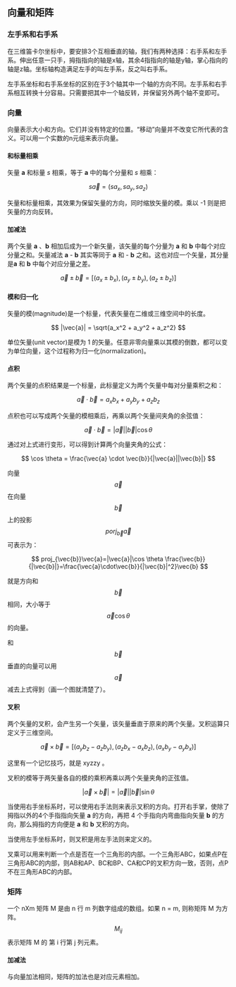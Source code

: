 ## 向量和矩阵

### 左手系和右手系

在三维笛卡尔坐标中，要安排3个互相垂直的轴，我们有两种选择：右手系和左手系。伸出任意一只手，拇指指向的轴是x轴，其余4指指向的轴是y轴，掌心指向的轴是z轴。坐标轴构造满足左手的叫左手系，反之叫右手系。

左手系坐标和右手系坐标的区别在于3个轴其中一个轴的方向不同。左手系和右手系相互转换十分容易。只需要把其中一个轴反转，并保留另外两个轴不变即可。

### 向量

向量表示大小和方向。它们并没有特定的位置。“移动”向量并不改变它所代表的含义。可以用一个实数的n元组来表示向量。

#### 和标量相乘

矢量 **a** 和标量 *s* 相乘，等于 **a** 中的每个分量和 *s* 相乘：

$$
s \vec{a}=(sa_x, sa_y, sa_z)
$$

矢量和标量相乘，其效果为保留矢量的方向，同时缩放矢量的模。乘以 -1 则是把矢量的方向反转。

#### 加减法

两个矢量 **a** 、**b** 相加后成为一个新矢量，该矢量的每个分量为 **a** 和 **b** 中每个对应分量之和。矢量减法 **a** - **b** 其实等同于 **a** 和 - **b** 之和。这也对应一个矢量，其分量是**a** 和 **b** 中每个对应分量之差。

$$
\vec{a} \pm \vec{b} = [(a_x \pm b_x), (a_y \pm b_y),(a_z \pm b_z)]
$$

#### 模和归一化

矢量的模(magnitude)是一个标量，代表矢量在二维或三维空间中的长度。

$$
|\vec{a}| = \sqrt{a_x^2 + a_y^2 + a_z^2} 
$$

单位矢量(unit vector)是模为 1 的矢量。任意非零向量乘以其模的倒数，都可以变为单位向量，这个过程称为归一化(normalization)。

#### 点积

两个矢量的点积结果是一个标量，此标量定义为两个矢量中每对分量乘积之和：

$$
\vec{a} \cdot \vec{b} = a_xb_x+a_yb_y+a_zb_z
$$

点积也可以写成两个矢量的模相乘后，再乘以两个矢量间夹角的余弦值：

$$
\vec{a} \cdot \vec{b} = |\vec{a}||\vec{b}|\cos \theta
$$

通过对上式进行变形，可以得到计算两个向量夹角的公式：

$$
\cos \theta = \frac{\vec{a} \cdot \vec{b}}{|\vec{a}||\vec{b}|}
$$

向量$$\vec{a}$$在向量$$\vec{b}$$上的投影$$porj_{\vec{b}}\vec{a}$$可表示为：

$$
proj_{\vec{b}}\vec{a}=|\vec{a}|\cos \theta \frac{\vec{b}}{|\vec{b}|}=\frac{\vec{a}\cdot\vec{b}}{|\vec{b}|^2}\vec{b}
$$

就是方向和$$\vec{b}$$相同，大小等于$$\vec{a}\cos\theta$$的向量。

和$$\vec{b}$$垂直的向量可以用$$\vec{a}$$减去上式得到（画一个图就清楚了）。


#### 叉积

两个矢量的叉积，会产生另一个矢量，该矢量垂直于原来的两个矢量。叉积运算只定义于三维空间。

$$
\vec{a} \times \vec{b} = [(a_yb_z - a_zb_y),(a_zb_x - a_xb_z),(a_xb_y-a_yb_x)]
$$

这里有一个记忆技巧，就是 xyzzy 。

叉积的模等于两矢量各自的模的乘积再乘以两个矢量夹角的正弦值。

$$
|\vec{a} \times \vec{b}| = |\vec{a}||\vec{b}|\sin \theta
$$

当使用右手坐标系时，可以使用右手法则来表示叉积的方向。打开右手掌，使除了拇指以外的4个手指指向矢量 **a** 的方向，再把 4 个手指向内弯曲指向矢量 **b** 的方向，那么拇指的方向便是 **a** 和 **b** 叉积的方向。

当使用左手坐标系时，则叉积是用左手法则来定义的。

叉乘可以用来判断一个点是否在一个三角形的内部。一个三角形ABC，如果点P在三角形ABC的内部，则AB和AP、BC和BP、CA和CP的叉积方向一致，否则，点P不在三角形ABC的内部。

### 矩阵

一个 nXm 矩阵 M 是由 n 行 m 列数字组成的数组。如果 n = m, 则称矩阵 M 为方阵。$$M_{ij}$$表示矩阵 M 的 第 i 行第 j 列元素。

#### 加减法

与向量加法相同，矩阵的加法也是对应元素相加。


